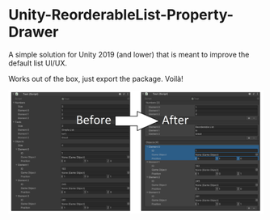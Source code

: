# Unity-ReorderableList-Property-Drawer

A simple solution for Unity 2019 (and lower) that is meant to improve the default list UI/UX.

Works out of the box, just export the package. Voilà!

<img src="Images/rl image.PNG" width = "1000">
